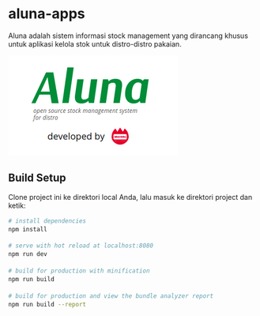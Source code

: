# aluna-apps
Aluna adalah sistem informasi stock management yang
dirancang khusus untuk aplikasi kelola stok untuk
distro-distro pakaian.

![Aluna](./aluna.png)

## Build Setup
Clone project ini ke direktori local Anda, lalu
masuk ke direktori project dan ketik:

``` bash
# install dependencies
npm install

# serve with hot reload at localhost:8080
npm run dev

# build for production with minification
npm run build

# build for production and view the bundle analyzer report
npm run build --report
```


